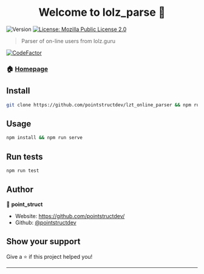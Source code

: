 <h1 align="center">Welcome to lolz_parse 👋</h1>
<p>
  <img alt="Version" src="https://img.shields.io/badge/version-1.0.1-blue.svg?cacheSeconds=2592000" />
  <a href="#" target="_blank">
    <img alt="License: Mozilla Public License 2.0" src="https://img.shields.io/badge/License-Mozilla Public License 2.0-yellow.svg" />
  </a>
</p>

> Parser of on-line users from lolz.guru

[![CodeFactor](https://www.codefactor.io/repository/github/pointstructdev/lzt_online_parser/badge)](https://www.codefactor.io/repository/github/pointstructdev/lzt_online_parser)

### 🏠 [Homepage](github.com/pointstructdev/lzt_online_parser)

## Install

```sh
git clone https://github.com/pointstructdev/lzt_online_parser && npm run serve
```

## Usage

```sh
npm install && npm run serve
```

## Run tests

```sh
npm run test
```

## Author

👤 **point_struct**

* Website: https://github.com/pointstructdev/
* Github: [@pointstructdev](https://github.com/pointstructdev)

## Show your support

Give a ⭐️ if this project helped you!

***
